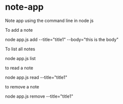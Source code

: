 # note-app
Note app using the command line in node js

To add a note

node app.js add --title="title1" --body="this is the body"

To list all notes

node app.js list

to read a note

node app.js read --title="title1"

to remove a note

node app.js remove --title="title1"
